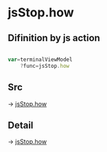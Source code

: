 # jsStop.how

## Difinition by js action

```js.js

var=terminalViewModel
	?func=jsStop.how

```

## Src

-> [jsStop.how](https://github.com/puutaro/CommandClick/blob/master/app/src/main/java/com/puutaro/commandclick/fragment_lib/terminal_fragment/js_interface/JsStop.kt#L13)

## Detail

-> [jsStop.how](https://github.com/puutaro/CommandClick/blob/master/md/developer/js_interface/details/JsStop/how.md)
